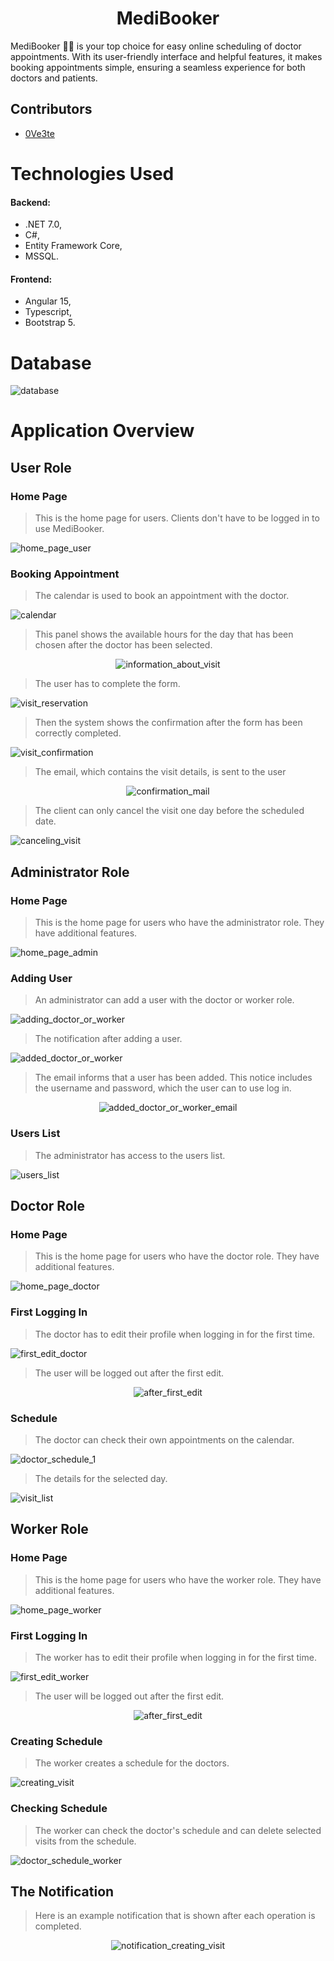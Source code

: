 <div align="center">
  
# MediBooker

</div>

MediBooker 🧑‍⚕️ is your top choice for easy online scheduling of doctor appointments. With its user-friendly interface and helpful features, it makes booking appointments simple, ensuring a seamless experience for both doctors and patients.

## Contributors
- [0Ve3te](https://github.com/0Ve3te)

# Technologies Used
#### Backend:
- .NET 7.0,
- C#,
- Entity Framework Core,
- MSSQL.
  
#### Frontend:
- Angular 15,
- Typescript,
- Bootstrap 5.

# Database
<img src="/MediBooker_Photos/database.png" alt="database">

# Application Overview

## User Role

### Home Page
> This is the home page for users. Clients don't have to be logged in to use MediBooker.
<img src="/MediBooker_Photos/home_page.png" alt="home_page_user">

### Booking Appointment
> The calendar is used to book an appointment with the doctor.
<img src="/MediBooker_Photos/calendar.png" alt="calendar">

> This panel shows the available hours for the day that has been chosen after the doctor has been selected.
<div align="center">
<img src="/MediBooker_Photos/information_about_visit.png" alt="information_about_visit">
</div>

> The user has to complete the form.
<img src="/MediBooker_Photos/visit_reservation.png" alt="visit_reservation">

> Then the system shows the confirmation after the form has been correctly completed.
<img src="/MediBooker_Photos/visit_confirmation.png" alt="visit_confirmation">

> The email, which contains the visit details, is sent to the user
<div align="center">
<img src="/MediBooker_Photos/confirmation_mail.png" alt="confirmation_mail">
</div>

> The client can only cancel the visit one day before the scheduled date.
<img src="/MediBooker_Photos/canceling_visit.png" alt="canceling_visit">

## Administrator Role

### Home Page
> This is the home page for users who have the administrator role. They have additional features.
<img src="/MediBooker_Photos/home_page_admin.png" alt="home_page_admin">

### Adding User
> An administrator can add a user with the doctor or worker role.
<img src="/MediBooker_Photos/adding_doctor_or_worker.png" alt="adding_doctor_or_worker">

> The notification after adding a user. 
<img src="/MediBooker_Photos/added_doctor_or_worker.png" alt="added_doctor_or_worker">

> The email informs that a user has been added. This notice includes the username and password, which the user can to use log in.
<div align="center">
<img src="/MediBooker_Photos/added_doctor_or_worker_email.png" alt="added_doctor_or_worker_email">
</div>

### Users List
> The administrator has access to the users list.
<img src="/MediBooker_Photos/users_list.png" alt="users_list">


## Doctor Role

### Home Page
> This is the home page for users who have the doctor role. They have additional features.
<img src="/MediBooker_Photos/home_page_doctor.png" alt="home_page_doctor">

### First Logging In
> The doctor has to edit their profile when logging in for the first time.
<img src="/MediBooker_Photos/first_edit_doctor.png" alt="first_edit_doctor">

> The user will be logged out after the first edit.
<div align="center">
<img src="/MediBooker_Photos/after_first_edit.png" alt="after_first_edit">
</div>

### Schedule
> The doctor can check their own appointments on the calendar.
<img src="/MediBooker_Photos/doctor_schedule_1.png" alt="doctor_schedule_1">

> The details for the selected day.
<img src="/MediBooker_Photos/visit_list.png" alt="visit_list">

## Worker Role

### Home Page
> This is the home page for users who have the worker role. They have additional features.
<img src="/MediBooker_Photos/home_page_worker.png" alt="home_page_worker">

### First Logging In
> The worker has to edit their profile when logging in for the first time.
<img src="/MediBooker_Photos/first_edit_worker.png" alt="first_edit_worker">

> The user will be logged out after the first edit.
<div align="center">
<img src="/MediBooker_Photos/after_first_edit.png" alt="after_first_edit">
</div>

### Creating Schedule
> The worker creates a schedule for the doctors.
<img src="/MediBooker_Photos/creating_visit.png" alt="creating_visit">

### Checking Schedule
> The worker can check the doctor's schedule and can delete selected visits from the schedule.
<img src="/MediBooker_Photos/doctor_schedule_worker.png" alt="doctor_schedule_worker">

## The Notification
> Here is an example notification that is shown after each operation is completed.
<div align="center">
<img src="/MediBooker_Photos/notification_creating_visit.png" alt="notification_creating_visit">
</div>
